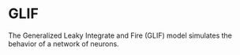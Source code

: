 # GLIF
 The Generalized Leaky Integrate and Fire (GLIF) model simulates the behavior of a network of neurons.
